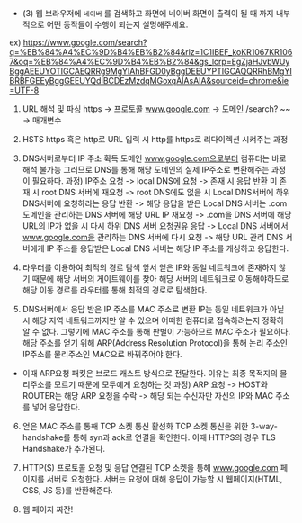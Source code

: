 - (3) 웹 브라우저에 `네이버` 를 검색하고 화면에 네이버 화면이 출력이 될 때 까지 내부적으로 어떤 동작들이 수행이 되는지 설명해주세요.

ex) https://www.google.com/search?q=%EB%84%A4%EC%9D%B4%EB%B2%84&rlz=1C1IBEF_koKR1067KR1067&oq=%EB%84%A4%EC%9D%B4%EB%B2%84&gs_lcrp=EgZjaHJvbWUyBggAEEUYOTIGCAEQRRg9MgYIAhBFGD0yBggDEEUYPTIGCAQQRRhBMgYIBRBFGEEyBggGEEUYQdIBCDEzMzdqMGoxqAIAsAIA&sourceid=chrome&ie=UTF-8

1. URL 해석 및 파싱
https -> 프로토콜
www.google.com -> 도메인
/search? ~~ -> 매개변수

2. HSTS
https 혹은 http로 URL 입력 시
http를 https로 리다이렉션 시켜주는 과정

3. DNS서버로부터 IP 주소 휙득
도메인 www.google.com으로부터 컴퓨터는 바로 해석 불가능
그러므로 DNS를 통해 해당 도메인의 실제 IP주소로 변환해주는 과정이 필요하다.
과정) IP주소 요청 -> local DNS에 요청 -> 존재 시 응답 반환 미 존재 시 root DNS 서버에 재요청 -> root DNS에도 없을 시 Local DNS서버에 하위 DNS서버에 요청하라는 응답 반환 -> 해당 응답을 받은 Local DNS 서버는 .com 도메인을 관리하는 DNS 서버에 해당 URL IP 재요청 -> .com을 DNS 서버에 해당 URL의 IP가 없을 시 다시 하위 DNS 서버 요청권유 응답 -> Local DNS 서버에서 www.google.com을 관리하는 DNS 서버에 다시 요청 -> 해당 URL 관리 DNS 서버에게 IP 주소를 응답받은 Local DNS 서버는 해당 IP 주소를 캐싱하고 응답한다.

4. 라우터를 이용하여 최적의 경로 탐색
앞서 얻은 IP와 동일 네트워크에 존재하지 않기 때문에 해당 서버의 게이트웨이를 찾아 해당 서버의 네트워크로 이동해야하므로 해당 이동 경로를 라우터를 통해 최적의 경로로 탐색한다.

5. DNS서버에서 응답 받은 IP 주소를 MAC 주소로 변환
IP는 동일 네트워크가 아닐 시 해당 지역 네트워크까지만 알 수 있으며 어떠한 컴퓨터로 접속하려는지 정확히 알 수 없다.
그렇기에 MAC 주소를 통해 판별이 가능하므로 MAC 주소가 필요하다.
해당 주소를 얻기 위해 ARP(Address Resolution Protocol)을 통해 논리 주소인 IP주소를 물리주소인 MAC으로 바꿔주어야 한다.
* 이때 ARP요청 패킷은 브로드 캐스트 방식으로 전달한다. 이유는 최종 목적지의 물리주소를 모르기 때문에 모두에게 요청하는 것
과정) ARP 요청 -> HOST와 ROUTER는 해당 ARP 요청을 수락 -> 해당 되는 수신자만 자신의 IP와 MAC 주소를 넣어 응답한다.

6. 얻은 MAC 주소를 통해 TCP 소켓 통신 활성화
TCP 소켓 통신을 위한 3-way-handshake를 통해 syn과 ack로 연결을 확인한다. 이때 HTTPS의 경우 TLS Handshake가 추가된다.

7. HTTP(S) 프로토콜 요청 및 응답
연결된 TCP 소켓을 통해 www.google.com 페이지를 서버로 요청한다.
서버는 요청에 대해 응답이 가능할 시 웹페이지(HTML, CSS, JS 등)를 반환해준다.

8. 웹 페이지 짜잔!